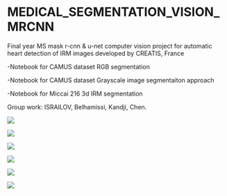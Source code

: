 # MEDICAL_SEGMENTATION_VISION_MRCNN
Final year MS mask r-cnn & u-net computer vision project for automatic heart detection of IRM images developed by CREATIS, France

-Notebook for CAMUS dataset RGB segmentation

-Notebook for CAMUS dataset Grayscale image segmentaiton approach

-Notebook for Miccai 216 3d IRM segmentation

Group work: ISRAILOV, Belhamissi, Kandji, Chen.

![](images/TDSI_mini_project-page-001.jpg)

![](images/TDSI_mini_project-page-002.jpg)

![](images/TDSI_mini_project-page-003.jpg)

![](images/TDSI_mini_project-page-004.jpg)

![](images/TDSI_mini_project-page-005.jpg)

![](images/TDSI_mini_project-page-006.jpg)
